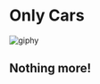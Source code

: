 # Only Cars
![giphy](https://github.com/user-attachments/assets/12824f22-de31-4727-b61e-c8afa17094a9)
## Nothing more!
